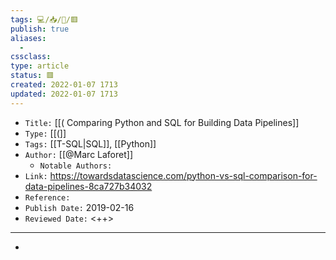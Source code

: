 ```yaml
---
tags: 💻️/📥️/📰️/🟥️
publish: true
aliases:
  - 
cssclass: 
type: article
status: 🟥️
created: 2022-01-07 1713
updated: 2022-01-07 1713
---
```


- `Title:` [[( Comparing Python and SQL for Building Data Pipelines]]
- `Type:` [[(]]
- `Tags:` [[T-SQL|SQL]], [[Python]]
- `Author:` [[@Marc Laforet]]
	- `Notable Authors:` 
- `Link:` <https://towardsdatascience.com/python-vs-sql-comparison-for-data-pipelines-8ca727b34032>
- `Reference:` 
- `Publish Date:` 2019-02-16
- `Reviewed Date:` <++>

---

- 

